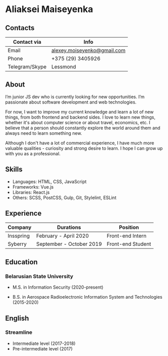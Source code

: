# Aliaksei Maiseyenka

## Contacts

Contact via | Info
----- | ---------------------------
Email | alexey.moiseyenko@gmail.com
Phone | +375 (29) 3405926
Telegram/Skype | Lessmond

## About
I’m junior JS dev who is currently looking for new opportunities. I’m passionate about software development and web technologies.

For now, I want to improve my current knowledge and learn a lot of new things, from both frontend and backend sides. I love to learn new things, whether it's about computer science or about travel, economics, etc. I believe that a person should constantly explore the world around them and always need to learn something new.

Although I don't have a lot of commercial experience, I have much more valuable qualities - curiosity and strong desire to learn. I hope I can grow up with you as a professional.


## Skills
* Languages: HTML, CSS, JavaScript
* Frameworks: Vue.js
* Libraries: React.js
* Others: SCSS, PostCSS, Gulp, Git, Stylelint, ESLint

## Experience

Company | Durations | Position
------- | --------- | --------
Insspring | February - April 2020 | Front-end Intern
Syberry | September - October 2019 | Front-end Student

## Education 

### Belarusian State University

* M.S. in Information Security (2020-present)

* B.S. in Aerospace Radioelectronic Information System and Technologies (2015-2020)

## English

### Streamline 
* Intermediate level (2017-2018)
* Pre-intermediate level (2017)
